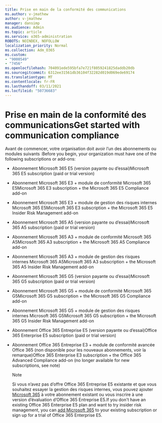 ```yaml
---
title: Prise en main de la conformité des communications
ms.author: v-jmathew
author: v-jmathew
manager: dansimp
ms.audience: Admin
ms.topic: article
ms.service: o365-administration
ROBOTS: NOINDEX, NOFOLLOW
localization_priority: Normal
ms.collection: Adm_O365
ms.custom:
- "9000549"
- "7456"
ms.openlocfilehash: 704091ede595bfa7e721f8059241825daddb20db
ms.sourcegitcommit: 6312ee31561db36104f32282d019d069ede69174
ms.translationtype: MT
ms.contentlocale: fr-FR
ms.lasthandoff: 03/11/2021
ms.locfileid: "50736683"
---
```

# <a name="get-started-with-communication-compliance"></a><span data-ttu-id="2f7ec-102">Prise en main de la conformité des communications</span><span class="sxs-lookup"><span data-stu-id="2f7ec-102">Get started with communication compliance</span></span>

<span data-ttu-id="2f7ec-103">Avant de commencer, votre organisation doit avoir l’un des abonnements ou modules suivants :</span><span class="sxs-lookup"><span data-stu-id="2f7ec-103">Before you begin, your organization must have one of the following subscriptions or add-ons:</span></span>

* <span data-ttu-id="2f7ec-104">Abonnement Microsoft 365 E5 (version payante ou d’essai)</span><span class="sxs-lookup"><span data-stu-id="2f7ec-104">Microsoft 365 E5 subscription (paid or trial version)</span></span>
* <span data-ttu-id="2f7ec-105">Abonnement Microsoft 365 E3 + module de conformité Microsoft 365 E5</span><span class="sxs-lookup"><span data-stu-id="2f7ec-105">Microsoft 365 E3 subscription + the Microsoft 365 E5 Compliance add-on</span></span>
* <span data-ttu-id="2f7ec-106">Abonnement Microsoft 365 E3 + module de gestion des risques internes Microsoft 365 E5</span><span class="sxs-lookup"><span data-stu-id="2f7ec-106">Microsoft 365 E3 subscription + the Microsoft 365 E5 Insider Risk Management add-on</span></span>
* <span data-ttu-id="2f7ec-107">Abonnement Microsoft 365 A5 (version payante ou d’essai)</span><span class="sxs-lookup"><span data-stu-id="2f7ec-107">Microsoft 365 A5 subscription (paid or trial version)</span></span>
* <span data-ttu-id="2f7ec-108">Abonnement Microsoft 365 A3 + module de conformité Microsoft 365 A5</span><span class="sxs-lookup"><span data-stu-id="2f7ec-108">Microsoft 365 A3 subscription + the Microsoft 365 A5 Compliance add-on</span></span>
* <span data-ttu-id="2f7ec-109">Abonnement Microsoft 365 A3 + module de gestion des risques internes Microsoft 365 A5</span><span class="sxs-lookup"><span data-stu-id="2f7ec-109">Microsoft 365 A3 subscription + the Microsoft 365 A5 Insider Risk Management add-on</span></span>
* <span data-ttu-id="2f7ec-110">Abonnement Microsoft 365 G5 (version payante ou d’essai)</span><span class="sxs-lookup"><span data-stu-id="2f7ec-110">Microsoft 365 G5 subscription (paid or trial version)</span></span>
* <span data-ttu-id="2f7ec-111">Abonnement Microsoft 365 G5 + module de conformité Microsoft 365 G5</span><span class="sxs-lookup"><span data-stu-id="2f7ec-111">Microsoft 365 G5 subscription + the Microsoft 365 G5 Compliance add-on</span></span>
* <span data-ttu-id="2f7ec-112">Abonnement Microsoft 365 G5 + module de gestion des risques internes Microsoft 365 G5</span><span class="sxs-lookup"><span data-stu-id="2f7ec-112">Microsoft 365 G5 subscription + the Microsoft 365 G5 Insider Risk Management add-on</span></span>
* <span data-ttu-id="2f7ec-113">Abonnement Office 365 Entreprise E5 (version payante ou d’essai)</span><span class="sxs-lookup"><span data-stu-id="2f7ec-113">Office 365 Enterprise E5 subscription (paid or trial version)</span></span>
* <span data-ttu-id="2f7ec-114">Abonnement Office 365 Entreprise E3 + module de conformité avancée Office 365 (non disponible pour les nouveaux abonnements, voir la remarque)</span><span class="sxs-lookup"><span data-stu-id="2f7ec-114">Office 365 Enterprise E3 subscription + the Office 365 Advanced Compliance add-on (no longer available for new subscriptions, see note)</span></span>

    > [!NOTE]
    > <span data-ttu-id="2f7ec-115">Si vous n’avez pas d’offre Office 365 Entreprise E5 existante et que vous souhaitez essayer la gestion des risques internes, vous pouvez ajouter [Microsoft 365](https://go.microsoft.com/fwlink/?linkid=2130508) à votre abonnement existant ou vous inscrire à une version d’évaluation d’Office 365 Entreprise E5.</span><span class="sxs-lookup"><span data-stu-id="2f7ec-115">If you don't have an existing Office 365 Enterprise E5 plan and want to try insider risk management, you can [add Microsoft 365](https://go.microsoft.com/fwlink/?linkid=2130508) to your existing subscription or sign up for a trial of Office 365 Enterprise E5.</span></span>

